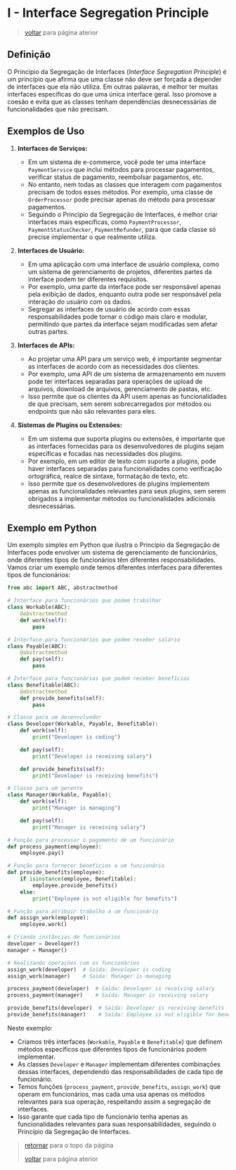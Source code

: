 # I - Interface Segregation Principle

> [voltar](./m7-notes.md) para página aterior

## Definição

O Princípio da Segregação de Interfaces (*Interface Segregation Principle*) é um princípio que afirma que uma classe não deve ser forçada a depender de interfaces que ela não utiliza. Em outras palavras, é melhor ter muitas interfaces específicas do que uma única interface geral. Isso promove a coesão e evita que as classes tenham dependências desnecessárias de funcionalidades que não precisam.

## Exemplos de Uso

1. **Interfaces de Serviços:**
   - Em um sistema de e-commerce, você pode ter uma interface `PaymentService` que inclui métodos para processar pagamentos, verificar status de pagamento, reembolsar pagamentos, etc.
   - No entanto, nem todas as classes que interagem com pagamentos precisam de todos esses métodos. Por exemplo, uma classe de `OrderProcessor` pode precisar apenas do método para processar pagamentos.
   - Seguindo o Princípio da Segregação de Interfaces, é melhor criar interfaces mais específicas, como `PaymentProcessor`, `PaymentStatusChecker`, `PaymentRefunder`, para que cada classe só precise implementar o que realmente utiliza.

2. **Interfaces de Usuário:**
   - Em uma aplicação com uma interface de usuário complexa, como um sistema de gerenciamento de projetos, diferentes partes da interface podem ter diferentes requisitos.
   - Por exemplo, uma parte da interface pode ser responsável apenas pela exibição de dados, enquanto outra pode ser responsável pela interação do usuário com os dados.
   - Segregar as interfaces de usuário de acordo com essas responsabilidades pode tornar o código mais claro e modular, permitindo que partes da interface sejam modificadas sem afetar outras partes.

3. **Interfaces de APIs:**
   - Ao projetar uma API para um serviço web, é importante segmentar as interfaces de acordo com as necessidades dos clientes.
   - Por exemplo, uma API de um sistema de armazenamento em nuvem pode ter interfaces separadas para operações de upload de arquivos, download de arquivos, gerenciamento de pastas, etc.
   - Isso permite que os clientes da API usem apenas as funcionalidades de que precisam, sem serem sobrecarregados por métodos ou endpoints que não são relevantes para eles.

4. **Sistemas de Plugins ou Extensões:**
   - Em um sistema que suporta plugins ou extensões, é importante que as interfaces fornecidas para os desenvolvedores de plugins sejam específicas e focadas nas necessidades dos plugins.
   - Por exemplo, em um editor de texto com suporte a plugins, pode haver interfaces separadas para funcionalidades como verificação ortográfica, realce de sintaxe, formatação de texto, etc.
   - Isso permite que os desenvolvedores de plugins implementem apenas as funcionalidades relevantes para seus plugins, sem serem obrigados a implementar métodos ou funcionalidades adicionais desnecessárias.

## Exemplo em Python

Um exemplo simples em Python que ilustra o Princípio da Segregação de Interfaces pode envolver um sistema de gerenciamento de funcionários, onde diferentes tipos de funcionários têm diferentes responsabilidades. Vamos criar um exemplo onde temos diferentes interfaces para diferentes tipos de funcionários:

```python
from abc import ABC, abstractmethod

# Interface para funcionários que podem trabalhar
class Workable(ABC):
    @abstractmethod
    def work(self):
        pass

# Interface para funcionários que podem receber salário
class Payable(ABC):
    @abstractmethod
    def pay(self):
        pass

# Interface para funcionários que podem receber benefícios
class Benefitable(ABC):
    @abstractmethod
    def provide_benefits(self):
        pass

# Classe para um desenvolvedor
class Developer(Workable, Payable, Benefitable):
    def work(self):
        print("Developer is coding")

    def pay(self):
        print("Developer is receiving salary")

    def provide_benefits(self):
        print("Developer is receiving benefits")

# Classe para um gerente
class Manager(Workable, Payable):
    def work(self):
        print("Manager is managing")

    def pay(self):
        print("Manager is receiving salary")

# Função para processar o pagamento de um funcionário
def process_payment(employee):
    employee.pay()

# Função para fornecer benefícios a um funcionário
def provide_benefits(employee):
    if isinstance(employee, Benefitable):
        employee.provide_benefits()
    else:
        print("Employee is not eligible for benefits")

# Função para atribuir trabalho a um funcionário
def assign_work(employee):
    employee.work()

# Criando instâncias de funcionários
developer = Developer()
manager = Manager()

# Realizando operações com os funcionários
assign_work(developer)  # Saída: Developer is coding
assign_work(manager)    # Saída: Manager is managing

process_payment(developer)  # Saída: Developer is receiving salary
process_payment(manager)    # Saída: Manager is receiving salary

provide_benefits(developer)  # Saída: Developer is receiving benefits
provide_benefits(manager)    # Saída: Employee is not eligible for benefits
```

Neste exemplo:

- Criamos três interfaces (`Workable`, `Payable` e `Benefitable`) que definem métodos específicos que diferentes tipos de funcionários podem implementar.
- As classes `Developer` e `Manager` implementam diferentes combinações dessas interfaces, dependendo das responsabilidades de cada tipo de funcionário.
- Temos funções (`process_payment`, `provide_benefits`, `assign_work`) que operam em funcionários, mas cada uma usa apenas os métodos relevantes para sua operação, respeitando assim a segregação de interfaces.
- Isso garante que cada tipo de funcionário tenha apenas as funcionalidades relevantes para suas responsabilidades, seguindo o Princípio da Segregação de Interfaces.

> [retornar](#i---interface-segregation-principle) para o topo da página
>
> [voltar](./m7-notes.md) para página aterior
